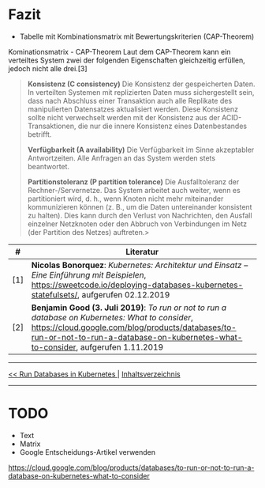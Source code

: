 # Fazit

- Tabelle mit Kombinationsmatrix mit Bewertungskriterien (CAP-Theorem)

Kominationsmatrix - CAP-Theorem
Laut dem CAP-Theorem kann ein verteiltes System zwei der folgenden Eigenschaften gleichzeitig erfüllen, jedoch nicht alle drei.[3]

> **Konsistenz (C consistency)**
> Die Konsistenz der gespeicherten Daten. In verteilten Systemen mit replizierten Daten muss sichergestellt sein, dass nach Abschluss einer Transaktion auch alle Replikate des manipulierten Datensatzes aktualisiert werden. Diese Konsistenz sollte nicht verwechselt werden mit der Konsistenz aus der ACID-Transaktionen, die nur die innere Konsistenz eines Datenbestandes betrifft.
>
> **Verfügbarkeit (A availability)**
> Die Verfügbarkeit im Sinne akzeptabler Antwortzeiten. Alle Anfragen an das System werden stets beantwortet.
>
> **Partitionstoleranz (P partition tolerance)**
> Die Ausfalltoleranz der Rechner-/Servernetze. Das System arbeitet auch weiter, wenn es partitioniert wird, d. h., wenn Knoten nicht mehr miteinander kommunizieren können (z. B., um die Daten untereinander konsistent zu halten). Dies kann durch den Verlust von Nachrichten, den Ausfall einzelner Netzknoten oder den Abbruch von Verbindungen im Netz (der Partition des Netzes) auftreten.>

| #   | Literatur                                                                                                                                                                                                                                  |
| --- | ------------------------------------------------------------------------------------------------------------------------------------------------------------------------------------------------------------------------------------------ |
| [1] | **Nicolas Bonorquez**: _Kubernetes: Architektur und Einsatz – Eine Einführung mit Beispielen_, https://sweetcode.io/deploying-databases-kubernetes-statefulsets/, aufgerufen 02.12.2019                                                    |
| [2] | **Benjamin Good (3. Juli 2019)**: _To run or not to run a database on Kubernetes: What to consider_, https://cloud.google.com/blog/products/databases/to-run-or-not-to-run-a-database-on-kubernetes-what-to-consider, aufgerufen 1.11.2019 |

---

[<< Run Databases in Kubernetes ](4_dbInK8s.md) | [Inhaltsverzeichnis](0_title.md)

---

# TODO

- Text
- Matrix
- Google Entscheidungs-Artikel verwenden

https://cloud.google.com/blog/products/databases/to-run-or-not-to-run-a-database-on-kubernetes-what-to-consider
